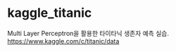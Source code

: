 # kaggle_titanic

Multi Layer Perceptron을 활용한 타이타닉 생존자 예측 실습.  
https://www.kaggle.com/c/titanic/data
